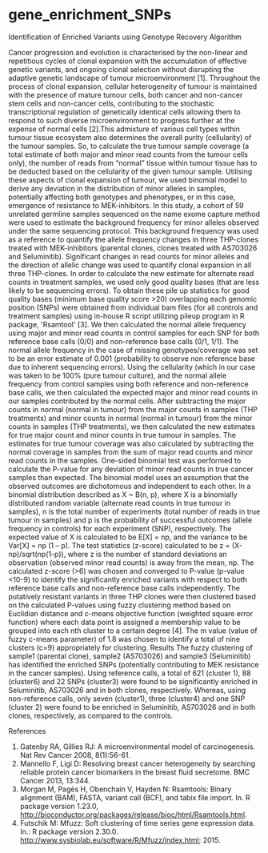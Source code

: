 # gene_enrichment_SNPs

Identification of Enriched Variants using Genotype Recovery Algorithm

Cancer progression and evolution is characterised by the non-linear and repetitious cycles of clonal expansion with the accumulation of effective genetic variants, and ongoing clonal selection without disrupting the adaptive genetic landscape of tumour microenvironment [1]. Throughout the process of clonal expansion, cellular heterogeneity of tumour is maintained with the presence of mature tumour cells, both cancer and non-cancer stem cells and non-cancer cells, contributing to the stochastic transcriptional regulation of genetically identical cells allowing them to respond to such diverse microenvironment to progress further at the expense of normal cells [2].This admixture of various cell types within tumour tissue ecosystem also determines the overall purity (cellularity) of the tumour samples. So, to calculate the true tumour sample coverage (a total estimate of both major and minor read counts from the tumour cells only), the number of reads from “normal” tissue within tumour tissue has to be deducted based on the cellularity of the given tumour sample. Utilising these aspects of clonal expansion of tumour, we used binomial model to derive any deviation in the distribution of minor alleles in samples, potentially affecting both genotypes and phenotypes, or in this case, emergence of resistance to MEK-inhibitors.
	In this study, a cohort of 59 unrelated germline samples sequenced on the name exome capture method were used to estimate the background frequency for minor alleles observed under the same sequencing protocol. This background frequency was used as a reference to quantify the allele frequency changes in three THP-clones treated with MEK-inhibitors (parental clones, clones treated with AS703026 and Seluminitib). Significant changes in read counts for minor alleles and the direction of allelic change was used to quantify clonal expansion in all three THP-clones.
	In order to calculate the new estimate for alternate read counts in treatment samples, we used only good quality bases (that are less likely to be sequencing errors). To obtain these pile up statistics for good quality bases (minimum base quality score >20) overlapping each genomic position (SNPs) were obtained from individual bam files (for all controls and treatment samples) using in-house R script utilizing pileup program in R package, 'Rsamtool' [3]. We then calculated the normal allele frequency using major and minor read counts in control samples for each SNP for both reference base calls (0/0) and non-reference base calls (0/1, 1/1). The normal allele frequency in the case of missing genotypes/coverage was set to be an error estimate of 0.001 (probability to observe non reference base due to inherent sequencing errors). Using the cellularity (which in our case was taken to be 100% (pure tumour culture), and the normal allele frequency from control samples using both reference and non-reference base calls, we then calculated the expected major and minor read counts in our samples contributed by the normal cells. After subtracting the major counts in normal (normal in tumour) from the major counts in samples (THP treatments) and minor counts in normal (normal in tumour) from the minor counts in samples (THP treatments), we then calculated the new estimates for true major count and minor counts in true tumour in samples. The estimates for true tumour coverage was also calculated by subtracting the normal coverage in samples from the sum of major read counts and minor read counts in the samples. 
	One-sided binomial test was performed to calculate the P-value for any deviation of minor read counts in true cancer samples than expected. The binomial model uses an assumption that the observed outcomes are dichotomous and independent to each other. In a binomial distribution described as X ~ B(n, p), where X is a binomially distributed random variable (alternate read counts in true tumour in samples), n is the total number of experiments (total number of reads in true tumour in samples) and p is the probability of successful outcomes (allele frequency in controls) for each experiment (SNP), respectively. The expected value of X is calculated to be E[X] = np, and the variance to be Var[X] = np (1 – p). The test statistics (z-score) calculated to be z = (X-np)/sqrt(np(1-p)), where z is the number of standard deviations an observation (observed minor read counts) is away from the mean, np. The calculated z-score (>6) was chosen and converged to P-value (p-value <10-9) to identify the significantly enriched variants with respect to both reference base calls and non-reference base calls independently. The putatively resistant variants in three THP clones were then clustered based on the calculated P-values using fuzzy clustering method based on Euclidian distance and c-means objective function (weighted square error function) where each data point is assigned a membership value to be grouped into each nth cluster to a certain degree [4]. The m value (value of fuzzy c-means parameter) of 1.8 was chosen to identify a total of nine clusters (c=9) appropriately for clustering. 
Results
The fuzzy clustering of sample1 (parental clone), sample2 (AS703026) and sample3 (Seluminitib) has identified the enriched SNPs (potentially contributing to MEK resistance in the cancer samples).  Using reference calls, a total of 621 (cluster 1), 88 (cluster6) and 22 SNPs (cluster3) were found to be significantly enriched in Seluminitib, AS703026 and in both clones, respectively. Whereas, using non-reference calls, only seven (cluster1), three (cluster4) and one SNP (cluster 2) were found to be enriched in Seluminitib, AS703026 and in both clones, respectively, as compared to the controls. 

References
1.	Gatenby RA, Gillies RJ: A microenvironmental model of carcinogenesis. Nat Rev Cancer 2008, 8(1):56-61.
2.	Mannello F, Ligi D: Resolving breast cancer heterogeneity by searching reliable protein cancer biomarkers in the breast fluid secretome. BMC Cancer 2013, 13:344.
3.	Morgan M, Pagès H, Obenchain V, Hayden N: Rsamtools: Binary alignment (BAM), FASTA, variant call (BCF), and tabix file import. In. R package version 1.23.0, http://bioconductor.org/packages/release/bioc/html/Rsamtools.html.
4.	Futschik M: Mfuzz: Soft clustering of time series gene expression data. In.: R package version 2.30.0. http://www.sysbiolab.eu/software/R/Mfuzz/index.html; 2015.

